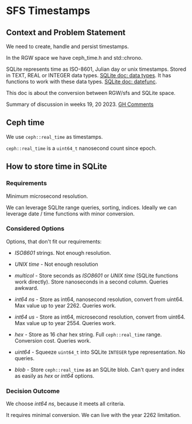 <!-- #cSpell:words multicol datefunc -->
# SFS Timestamps

## Context and Problem Statement

We need to create, handle and persist timestamps.

In the RGW space we have ceph_time.h and std::chrono.

SQLite represents time as ISO-8601, Julian day or unix timestamps.
Stored in TEXT, REAL or INTEGER data types. [SQLite doc:
data types](https://www.sqlite.org/datatype3.html). It has functions to
work with these data types. [SQLite doc:
datefunc](https://www.sqlite.org/lang_datefunc.html).

This doc is about the conversion between RGW/sfs and SQLite space.

Summary of discussion in weeks 19, 20 2023. [GH
Comments](https://github.com/aquarist-labs/s3gw/pull/497)

## Ceph time

We use `ceph::real_time` as timestamps.

`ceph::real_time` is a `uint64_t` nanosecond count since epoch.

## How to store time in SQLite

### Requirements

Minimum microsecond resolution.

We can leverage SQLIte range queries, sorting, indices. Ideally we can
leverage date / time functions with minor conversion.

### Considered Options

Options, that don't fit our requirements:

- *ISO8601* strings. Not enough resolution.
- *UNIX time* - Not enough resolution

- *multicol* - Store seconds as *ISO8601* or *UNIX time* (SQLite
  functions work directly). Store nanoseconds in a second column.
  Queries awkward.
- *int64 ns* - Store as int64, nanosecond resolution, convert from
  uint64. Max value up to year 2262. Queries work.
- *int64 us* - Store as int64, microsecond resolution, convert from
  uint64. Max value up to year 2554. Queries work.
- *hex* - Store as 16 char hex string. Full `ceph::real_time` range.
  Conversion cost. Queries work.
- *uint64* - Squeeze `uint64_t` into SQLite `INTEGER` type
  representation. No queries.
- *blob* - Store `ceph::real_time` as an SQLite blob. Can't query and
  index as easily as *hex* or *int64* options.

### Decision Outcome

We choose *int64 ns*, because it meets all criteria.

It requires minimal conversion. We can live with the year 2262
limitation.
